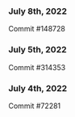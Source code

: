 ### July 8th, 2022

Commit #148728

### July 5th, 2022

Commit #314353


### July 4th, 2022

Commit #72281
